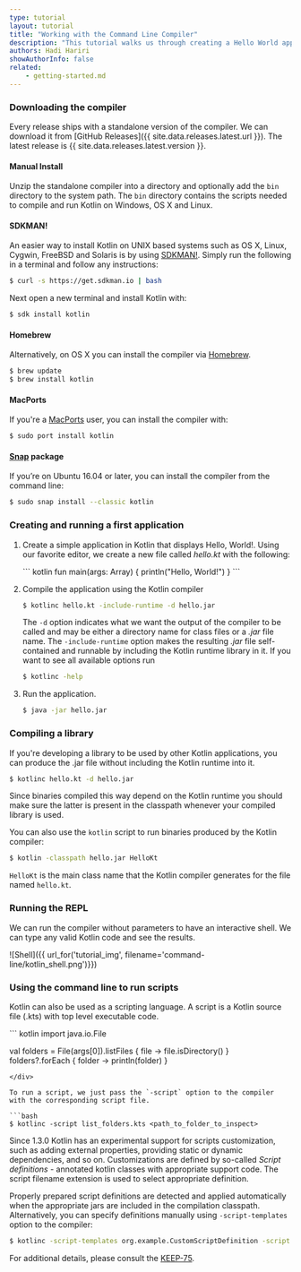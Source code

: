 ```yaml
---
type: tutorial
layout: tutorial
title: "Working with the Command Line Compiler"
description: "This tutorial walks us through creating a Hello World application using the command line compiler."
authors: Hadi Hariri
showAuthorInfo: false
related:
    - getting-started.md
---
```

### Downloading the compiler

Every release ships with a standalone version of the compiler. We can download it from [GitHub Releases]({{ site.data.releases.latest.url }}). The latest release is {{ site.data.releases.latest.version }}.

#### Manual Install
Unzip the standalone compiler into a directory and optionally add the `bin` directory to the system path. The `bin` directory contains the scripts needed to compile and run Kotlin on Windows, OS X and Linux.

#### SDKMAN!
An easier way to install Kotlin on UNIX based systems such as OS X, Linux, Cygwin, FreeBSD and Solaris is by using [SDKMAN!](http://sdkman.io).
Simply run the following in a terminal and follow any instructions:

```bash
$ curl -s https://get.sdkman.io | bash
```

Next open a new terminal and install Kotlin with:

```bash
$ sdk install kotlin
```

#### Homebrew
Alternatively, on OS X you can install the compiler via [Homebrew](http://brew.sh/).

```bash
$ brew update
$ brew install kotlin
```

#### MacPorts
If you're a [MacPorts](https://www.macports.org/) user, you can install the compiler with:

```bash
$ sudo port install kotlin
```

#### [Snap](https://snapcraft.io/) package
If you’re on Ubuntu 16.04 or later, you can install the compiler from the command line:

```bash
$ sudo snap install --classic kotlin
```

### Creating and running a first application

1. Create a simple application in Kotlin that displays Hello, World!. Using our favorite editor, we create a new file called *hello.kt* with the following:

   <div class="sample" markdown="1" theme="idea">
   ``` kotlin
   fun main(args: Array<String>) {
       println("Hello, World!")
   }
   ```
   </div>

2. Compile the application using the Kotlin compiler

   ```bash
   $ kotlinc hello.kt -include-runtime -d hello.jar
   ```

   The `-d` option indicates what we want the output of the compiler to be called and may be either a directory name for class files or a *.jar* file name. The `-include-runtime` option makes the resulting *.jar* file self-contained and runnable by including the Kotlin runtime library in it.
   If you want to see all available options run

   ```bash
   $ kotlinc -help
   ```

3. Run the application.

   ```bash
   $ java -jar hello.jar
   ```


### Compiling a library

   If you're developing a library to be used by other Kotlin applications, you can produce the .jar file without including the Kotlin runtime into it.

```bash
$ kotlinc hello.kt -d hello.jar
```

   Since binaries compiled this way depend on the Kotlin runtime you should make sure the latter is present in the classpath whenever your compiled library is used.
   
   You can also use the `kotlin` script to run binaries produced by the Kotlin compiler:

```bash
$ kotlin -classpath hello.jar HelloKt
```

   `HelloKt` is the main class name that the Kotlin compiler generates for the file named `hello.kt`.

### Running the REPL

We can run the compiler without parameters to have an interactive shell. We can type any valid Kotlin code and see the results.

![Shell]({{ url_for('tutorial_img', filename='command-line/kotlin_shell.png')}})

### Using the command line to run scripts

Kotlin can also be used as a scripting language. A script is a Kotlin source file (.kts) with top level executable code.

<div class="sample" markdown="1" theme="idea">
``` kotlin
   import java.io.File

   val folders = File(args[0]).listFiles { file -> file.isDirectory() }
   folders?.forEach { folder -> println(folder) }
```
</div>

To run a script, we just pass the `-script` option to the compiler with the corresponding script file.

```bash
$ kotlinc -script list_folders.kts <path_to_folder_to_inspect>
```

Since 1.3.0 Kotlin has an experimental support for scripts customization, such as adding external properties, 
providing static or dynamic dependencies, and so on. Customizations are defined by so-called *Script definitions* - 
annotated kotlin classes with appropriate support code. The script filename extension is used to select appropriate
definition.

Properly prepared script definitions are detected and applied automatically when the appropriate jars are included
in the compilation classpath. Alternatively, you can specify
definitions manually using `-script-templates` option to the compiler:
 
```bash
$ kotlinc -script-templates org.example.CustomScriptDefinition -script custom.script1.kts
```

For additional details, please consult the [KEEP-75](https://github.com/Kotlin/KEEP/blob/master/proposals/scripting-support.md). 
                                                                                          
